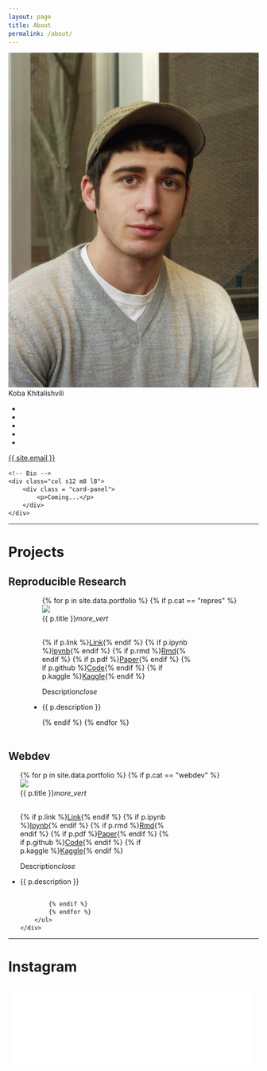 ```yaml
---
layout: page
title: About
permalink: /about/
---
```


<div class="row">
	<div class="col s12 m4 l4">
	  <div class="card">
	    <div class="card-image">
	      <img src="/img/about.jpg">
	      <span class="card-title"> 
	      	<span class="strokeme">Koba Khitalishvili</span>
	      </span>
	    </div>
	    <div class="card-content">
			<ul class="unstyled list-inline">
			    <li>
			        <a href="https://www.facebook.com/cobra.khitalishvili" target="_blank"><i class="fa fa-facebook-square fa-2x"></i></a>
			    </li>
			    <li>
			        <a href="https://www.linkedin.com/in/kobakhit/" target="_blank"><i class="fa fa-linkedin-square fa-2x"></i></a>
			    </li>
			    <li>
			        <a href="https://plus.google.com/u/0/102338506491711479673/about" target="_blank"><i class="fa fa-google-plus-square fa-2x"></i></a>
			    </li>
			    <li>
			        <a href="https://github.com/KobaKhit"><i class="fa fa-github fa-2x" target="_blank"></i></a>
			    </li>
			    <li>
			        <a href="https://instagram.com/dostre"><i class="fa fa-instagram fa-2x" target="_blank"></i></a>
			    </li>
			    <!-- <li>
			        <a href="http://vk.com/id5413481"><i class="fa fa-vk fa-2x" target="_blank"></i></a>
			    </li> -->
			</ul>
	    </div>
	    <div class="card-action center">
	      <a href="mailto:{{ site.email }}">{{ site.email }}</a>
	    </div>
	  </div>
	</div>

	<!-- Bio -->
	<div class="col s12 m8 l8">
		<div class = "card-panel">
	        <p>Coming...</p>
	    </div>
	</div>
</div>

<hr>
</div>
</div comment = "container end. After this full width page">

<div class = "row">
	<h1 id = "projects" class = "center">Projects</h1>
	<h2 class = "center">Reproducible Research</h2>
	<div>
		<ul class = "list-inline unstyled center" style =" display:table; margin:0 auto;">
			{% for p in site.data.portfolio %}
			{% if p.cat == "repres" %}
			<li style = "margin-right:30px">
				<div class="card small" style = "max-width:300px; display:inline-block">
				    <div class="card-image waves-effect waves-block waves-light">
				      <img class="activator" src="{{ p.img }}">
				    </div>
				    <div class="card-content">
				      <span class="card-title activator grey-text text-darken-4">{{ p.title }}<i class="material-icons right">more_vert</i></span>
				      <br>
				      <br>
				      <p class = "card-title">
				      	{% if p.link %}<a href="{{ p.link }}" target = "_blank">Link</a>{% endif %}
				      	{% if p.ipynb %}<a href="{{ p.ipynb }}" target = "_blank">Ipynb</a>{% endif %}
				      	{% if p.rmd %}<a href="{{ p.rmd }}" target = "_blank">Rmd</a>{% endif %}
				      	{% if p.pdf %}<a href="{{ p.pdf }}" target = "_blank">Paper</a>{% endif %}
				      	{% if p.github %}<a href="{{ p.github}}" target = "_blank">Code</a>{% endif %}
				      	{% if p.kaggle %}<a href="{{ p.kaggle}}" target = "_blank">Kaggle</a>{% endif %}
				      </p>
				    </div>
				    <div class="card-reveal">
				      <span class="card-title grey-text text-darken-4">Description<i class="material-icons right">close</i></span>
				      <p>{{ p.description }}</p>
				    </div>
				</div>
			</li>
			{% endif %}
			{% endfor %}
		</ul>
	</div>
</div>

<br>

<div class = "row">
	<h2 class = "center">Webdev</h2>
	<div>
		<ul class = "list-inline unstyled center">
			{% for p in site.data.portfolio %}
			{% if p.cat == "webdev" %}
			<li style = "margin-right:30px">
				<div class="card small" style = "max-width:300px; display:inline-block">
				    <div class="card-image waves-effect waves-block waves-light">
				      <img class="activator" src="{{ p.img }}">
				    </div>
				    <div class="card-content">
				      <span class="card-title activator grey-text text-darken-4">{{ p.title }}<i class="material-icons right">more_vert</i></span>
				      <br>
				      <br>
				      <p class = "card-title">
				      	{% if p.link %}<a href="{{ p.link }}" target = "_blank">Link</a>{% endif %}
				      	{% if p.ipynb %}<a href="{{ p.ipynb }}" target = "_blank">Ipynb</a>{% endif %}
				      	{% if p.rmd %}<a href="{{ p.rmd }}" target = "_blank">Rmd</a>{% endif %}
				      	{% if p.pdf %}<a href="{{ p.pdf }}" target = "_blank">Paper</a>{% endif %}
				      	{% if p.github %}<a href="{{ p.github}}" target = "_blank">Code</a>{% endif %}
				      	{% if p.kaggle %}<a href="{{ p.kaggle}}" target = "_blank">Kaggle</a>{% endif %}
				      </p>
				    </div>
				    <div class="card-reveal">
				      <span class="card-title grey-text text-darken-4">Description<i class="material-icons right">close</i></span>
				      <p>{{ p.description }}</p>
				    </div>
				</div>
			</li>

			{% endif %}
			{% endfor %}
		</ul>
	</div>
</div>

<hr> 

<h1 class = "center">Instagram</h1>

<div  style='padding:10px'>
    <script src="//instansive.com/widget/js/instansive.js"></script><iframe src="//instansive.com/widgets/ae59f1d1ab970282e4227e6c3376cfe550bb12de.html" id="instansive_ae59f1d1ab" name="instansive_ae59f1d1ab"  scrolling="no" allowtransparency="true" class="instansive-widget" style="width: 100%; border: 0; overflow: hidden;"></iframe>
</div>